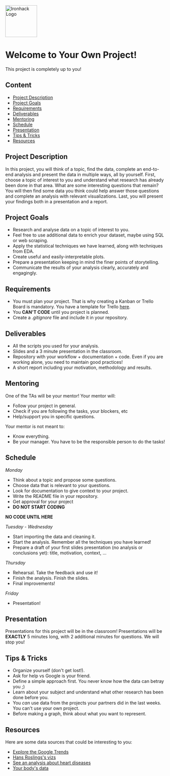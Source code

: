 <img src="https://bit.ly/2VnXWr2" alt="Ironhack Logo" width="100"/>

# Welcome to Your Own Project!
This project is completely up to you!

## Content
- [Project Description](#project-description)
- [Project Goals](#project-goals)
- [Requirements](#requirements)
- [Deliverables](#deliverables)
- [Mentoring](#mentoring)
- [Schedule](#schedule)
- [Presentation](#presentation)
- [Tips & Tricks](#tips-&-tricks)
- [Resources](#resources)

<a name="project-description"></a>

## Project Description
In this project, you will think of a topic, find the data, complete an end-to-end analysis and present the data in multiple ways, all by yourself. First, choose a topic of interest to you and understand what research has already been done in that area. What are some interesting questions that remain? You will then find some data you think could help answer those questions and complete an analysis with relevant visualizations. Last, you will present your findings both in a presentation and a report. 

<a name="project-goals"></a>

## Project Goals
* Research and analyse data on a topic of interest to you.
* Feel free to use additional data to enrich your dataset, maybe using SQL or web scraping.
* Apply the statistical techniques we have learned, along with techniques from EDA. 
* Create useful and easily-interpretable plots.
* Prepare a presentation keeping in mind the finer points of storytelling. 
* Communicate the results of your analysis clearly, accurately and engagingly. 

<a name="requirements"></a>

## Requirements  
* You must plan your project. That is why creating a Kanban or Trello Board is mandatory. You have a template for Trello [here](https://trello.com/b/YX8EsB2P/project-4-your-own-project).
* You **CAN'T CODE** until you project is planned.
* Create a *.gitignore* file and include it in your repository. 

<a name="deliverables"></a>

## Deliverables
* All the scripts you used for your analysis.
* Slides and a 3 minute presentation in the classroom.
* Repository with your workflow + documentation + code. Even if you are working alone, you need to maintain good practices!
* A short report including your motivation, methodology and results.

<a name="mentoring"></a>

## Mentoring
One of the TAs will be your mentor!
Your mentor will:
* Follow your project in general.
* Check if you are following the tasks, your blockers, etc
* Help/support you in specific questions.

Your mentor is not meant to:
* Know everything.
* Be your manager. You have to be the responsible person to do the tasks!

<a name="schedule"></a>

## Schedule
*Monday*
* Think about a topic and propose some questions. 
* Choose data that is relevant to your questions. 
* Look for documentation to give context to your project.
* Write the README file in your repository.
* Get approval for your project 
* **DO NOT START CODING**


**NO CODE UNTIL HERE**

*Tuesday - Wednesday*
* Start importing the data and cleaning it.
* Start the analysis. Remember all the techniques you have learned!
* Prepare a draft of your first slides presentation (no analysis or conclusions yet): title, motivation, context, ...

*Thursday*
* Rehearsal. Take the feedback and use it!
* Finish the analysis. Finish the slides.
* Final improvements!

*Friday*
* Presentation!

<a name="presentation"></a>

## Presentation  
Presentations for this project will be in the classroom! Presentations will be **EXACTLY** 5 minutes long, with 2 additional minutes for questions. We will stop you!  

<a name="tips-&-tricks"></a>

## Tips & Tricks
* Organize yourself (don't get lost!).
* Ask for help vs Google is your friend.
* Define a simple approach first. You never know how the data can betray you ;)
* Learn about your subject and understand what other research has been done before you.
* You *can* use data from the projects your partners did in the last weeks. You can't use your own project.
* Before making a graph, think about what you want to represent.

<a name="resources"></a>

## Resources
Here are some data sources that could be interesting to you:  
* [Explore the Google Trends](http://pages.today/trends4)  
* [Hans Roslings's vizs](http://b.link/ted52)  
* [See an analysis about heart diseases](http://b.link/kaggle10)  
* [Your body's data](http://body.media/ted6)

